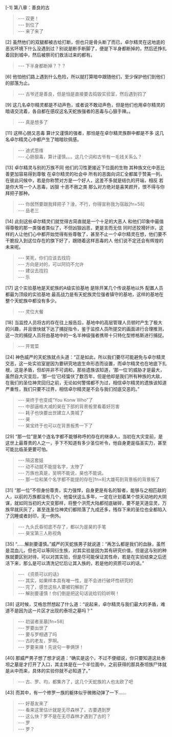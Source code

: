 
[-1] 第八章：善良的古
>--- 双更！<br>
>--- 到位了<br>
>--- 来了来了<br>

[2] 虽然他们的双腿都被古给打断，但也只是骨头断了而已，卓尔精灵在这地底的恶劣环境下什么没遇到过？别说是断手断脚了，便是下半身都断掉的，然后还挣扎着回到城中，然后被祭司们救活过来的都有。
>--- 下半身都断掉？？？<br>

[6] 他怕他们路上遇到什么危险，所以就打算暗中跟随他们，至少保护他们到他们的部落为止。
>--- 古爷还是善良，但是怕是直接要去捣毁实验室，然后遇到钧了<br>

[9] 这几名卓尔精灵都是不动声色，或者说不敢动声色，但是他们也用卓尔精灵的暗语交流着，各自都在感叹这名天蛇族强者的恶毒与心狠手辣。。
>--- 真是想多了<br>

[11] 这样心肠又恶毒 算计又谨慎的强者，那怕是在卓尔精灵族群中都是不多 这几名卓尔精灵心中都产生了暗暗钦佩感。
>--- 迪式思维<br>
>--- 心肠狠毒，算计谨慎。。。这几个词和古爷有一毛钱关系么？<br>

[13] 卓尔精灵与别的万族不同 他们的习性更接近下位面的生物 其种族文化中恶比善更加容易得到尊敬 在卓尔精灵的社会中 所有的恶面向词汇全都属于赞美一列，在彼此问候中，若是你称赞对方是一个好人，这差不多就是结仇的开端，相反 若是你大骂一个人恶毒，凶狠 十恶不赦之类 那么对方绝对是喜笑颜开，恨不得与你拜把子那种。
>--- 你居然要跟我拜把子？淦，不行，你得宣称我为宿敌[fn=58]<br>
>--- 岳老三<br>

[14] 此刻这些卓尔精灵们就觉得古简直就是一个十足的大恶人 和他们印象中最值得尊敬的那一类强者类似了，不但凶狠凶恶，更是言而无信 同时还狡猾奸诈，这样的人让他们心中都开始觉得有些尊敬了，甚至不止一个卓尔精灵在想，他们要不干脆投入到这位存在的旗下好了，跟随着这样恶毒的人 他们说不定还会有辉煌的未来呢。
>--- 笑死，你们应该去找钧<br>
>--- 方向是对的，可以阿钧不允许<br>
>--- 建议去找钧<br>
>--- 乐<br>

[17] 这个实验基地是天蛇族的A级实验基地 是除开某几个传说基地以外 配置人员都最为顶级的实验基地 最高战力是有天蛇族灵位强者镇守的基地，这样的基地在整个天蛇族中都没有多少。
>--- 灵位大餐<br>

[18] 当监控人员将古的存在往上报告后，基地中的高层管理人员顿时产生了极大的兴趣，并且很快就下达了捕捉指令，鉴于监控人员所提交的画面进行合理推测，这一次的捕捉人员将由基地中的一名半神级强者携带十只特化型修格斯进行捕捉。
>--- 开胃菜<br>

[24] 神色威严的天蛇族就点头道：“正是如此，所以我们要尽可能避免与卓尔精灵交恶，这一处实验室是因为要研究地底生命形态而设置，而卓尔精灵也在地底下扎根，这是矛盾，但却并非不可调和，那些遗族该知道，‘那一位’的威胁才是最大，虽然自大灾变后，‘那一位’已经蛰伏了数百年，但是他却是我们所有种族的大敌，在我们的圣位神灵回归之前，无论如何警惕都不为过，相信卓尔精灵的遗族该知道严重性，我们只要不过界，相信卓尔精灵是不会与我们彻底交恶的。”
>--- 昊终于也变成“You Konw Who”了<br>
>--- 中部逼格大减的昊在下部的背景板里看着好厉害<br>
>--- 耗子也快要出世建立人类城了<br>
>--- 昊<br>
>--- 昊宝终于也可以在背景板秀一下了<br>

[29] “那一位”是某个连名字都不能够称呼的存在的继承人，当初在大灾变前，是这世上最尊贵的人之一，手下不知道有多少圣位听令，他自身更是临圣实力，甚至可能比临圣更要可怕。
>--- 隔这套娃<br>
>--- 动不动就不能提名字，太惨了<br>
>--- 万族也真是，吴明不能说，昊也不能说。<br>
>--- 那一位和某个名字都不能提的存在[fn=8]大雄苟到背景板的背景板了<br>

[31] “那一位”不但身份尊贵，实力强悍，自身更是有名的智者，能够与之相匹敌的人，以前的万族都没有几个，他蛰伏这么多年，一定在计划着某个惊天动地的大阴谋，就如同当初的大灾变那样，将整个洪荒大陆都彻底破碎，要不是天道显灵，万族早就灰灰了，甚至连圣位神灵们都陨落了九成还多，残存下来的圣位也全都陷入了沉睡或者封印，无一例外。
>--- 九头氏昋彻底不存了，都以为是昊的手笔<br>
>--- 昊宝第三人称视角<br>

[35] “……解剖要谨慎。”威严的天蛇族男子就说道：“再怎么都是我们的血脉，虽然是混血儿，但也可以等同衍生族，对其实验是因为其有研究价值，但是这与别的种族就要区别对待，可以对其实验，但是尽可能保证其性命，若是在实验结束之后还活下来，那么是可以清洗记忆后让其入族的，若是他的资质可以的话。”
>--- 《资质可以的话》<br>
>--- 其实，如果样本具有唯一性，是不会进行破坏性研究的<br>
>--- 完了，感觉这些人要被钧解剖了<br>
>--- 解剖要谨慎！你们倒是把这句话说给钧钧听啊！<br>

[38] 这时候，艾格忽然想起了什么道：“说起来，卓尔精灵与我们最大的矛盾，难道不是因为这一片区才出现的泰坦之墓吗？”
>--- 初诞者圣墓[fn=58]<br>
>--- 罗要出世了<br>
>--- 要与罗相遇了吗<br>
>--- 古的老友，罗啊。<br>
>--- 罗要来辣！先说句一拳俩饼！<br>

[40] 那威严男子想了想才说道：“确实是这个，不过不便细说，你只要知道这处泰坦之墓是才打开了入口，其主体是在一个半位面中，之前获得的那具泰坦族尸体就是从中而来，具体的实验你就不必知道了。”
>--- 古、罗、均，都集齐了，这几个天蛇族的人也太欧了吧<br>

[43] 而其中，有一个修罗一族的躯体似乎微微动弹了一下……
>--- 好基友来了<br>
>--- 看来这里估计就是无尽森林了，古要遇到罗<br>
>--- 这么快？罗不是在无尽森林才遇到了古的？<br>
>--- 罗<br>
>--- 罗？<br>
